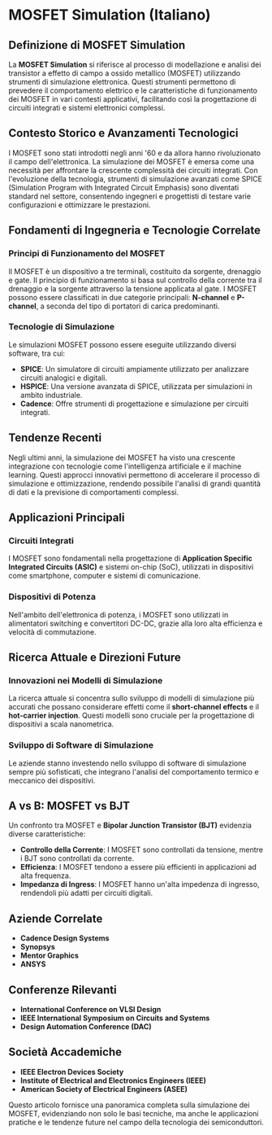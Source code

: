 # MOSFET Simulation (Italiano)

## Definizione di MOSFET Simulation

La **MOSFET Simulation** si riferisce al processo di modellazione e analisi dei transistor a effetto di campo a ossido metallico (MOSFET) utilizzando strumenti di simulazione elettronica. Questi strumenti permettono di prevedere il comportamento elettrico e le caratteristiche di funzionamento dei MOSFET in vari contesti applicativi, facilitando così la progettazione di circuiti integrati e sistemi elettronici complessi.

## Contesto Storico e Avanzamenti Tecnologici

I MOSFET sono stati introdotti negli anni '60 e da allora hanno rivoluzionato il campo dell'elettronica. La simulazione dei MOSFET è emersa come una necessità per affrontare la crescente complessità dei circuiti integrati. Con l'evoluzione della tecnologia, strumenti di simulazione avanzati come SPICE (Simulation Program with Integrated Circuit Emphasis) sono diventati standard nel settore, consentendo ingegneri e progettisti di testare varie configurazioni e ottimizzare le prestazioni.

## Fondamenti di Ingegneria e Tecnologie Correlate

### Principi di Funzionamento del MOSFET

Il MOSFET è un dispositivo a tre terminali, costituito da sorgente, drenaggio e gate. Il principio di funzionamento si basa sul controllo della corrente tra il drenaggio e la sorgente attraverso la tensione applicata al gate. I MOSFET possono essere classificati in due categorie principali: **N-channel** e **P-channel**, a seconda del tipo di portatori di carica predominanti.

### Tecnologie di Simulazione

Le simulazioni MOSFET possono essere eseguite utilizzando diversi software, tra cui:

- **SPICE**: Un simulatore di circuiti ampiamente utilizzato per analizzare circuiti analogici e digitali.
- **HSPICE**: Una versione avanzata di SPICE, utilizzata per simulazioni in ambito industriale.
- **Cadence**: Offre strumenti di progettazione e simulazione per circuiti integrati.

## Tendenze Recenti

Negli ultimi anni, la simulazione dei MOSFET ha visto una crescente integrazione con tecnologie come l'intelligenza artificiale e il machine learning. Questi approcci innovativi permettono di accelerare il processo di simulazione e ottimizzazione, rendendo possibile l'analisi di grandi quantità di dati e la previsione di comportamenti complessi.

## Applicazioni Principali

### Circuiti Integrati

I MOSFET sono fondamentali nella progettazione di **Application Specific Integrated Circuits (ASIC)** e sistemi on-chip (SoC), utilizzati in dispositivi come smartphone, computer e sistemi di comunicazione.

### Dispositivi di Potenza

Nell'ambito dell'elettronica di potenza, i MOSFET sono utilizzati in alimentatori switching e convertitori DC-DC, grazie alla loro alta efficienza e velocità di commutazione.

## Ricerca Attuale e Direzioni Future

### Innovazioni nei Modelli di Simulazione

La ricerca attuale si concentra sullo sviluppo di modelli di simulazione più accurati che possano considerare effetti come il **short-channel effects** e il **hot-carrier injection**. Questi modelli sono cruciale per la progettazione di dispositivi a scala nanometrica.

### Sviluppo di Software di Simulazione

Le aziende stanno investendo nello sviluppo di software di simulazione sempre più sofisticati, che integrano l'analisi del comportamento termico e meccanico dei dispositivi.

## A vs B: MOSFET vs BJT

Un confronto tra MOSFET e **Bipolar Junction Transistor (BJT)** evidenzia diverse caratteristiche:

- **Controllo della Corrente**: I MOSFET sono controllati da tensione, mentre i BJT sono controllati da corrente.
- **Efficienza**: I MOSFET tendono a essere più efficienti in applicazioni ad alta frequenza.
- **Impedanza di Ingress**: I MOSFET hanno un'alta impedenza di ingresso, rendendoli più adatti per circuiti digitali.

## Aziende Correlate

- **Cadence Design Systems**
- **Synopsys**
- **Mentor Graphics**
- **ANSYS**

## Conferenze Rilevanti

- **International Conference on VLSI Design**
- **IEEE International Symposium on Circuits and Systems**
- **Design Automation Conference (DAC)**

## Società Accademiche

- **IEEE Electron Devices Society**
- **Institute of Electrical and Electronics Engineers (IEEE)**
- **American Society of Electrical Engineers (ASEE)**

Questo articolo fornisce una panoramica completa sulla simulazione dei MOSFET, evidenziando non solo le basi tecniche, ma anche le applicazioni pratiche e le tendenze future nel campo della tecnologia dei semiconduttori.